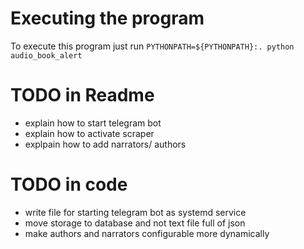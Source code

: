 # Executing the program
To execute this program just run `PYTHONPATH=${PYTHONPATH}:. python audio_book_alert`

# TODO in Readme
- explain how to start telegram bot
- explain how to activate scraper
- explpain how to add narrators/ authors

# TODO in code
- write file for starting telegram bot as systemd service
- move storage to database and not text file full of json
- make authors and narrators configurable more dynamically